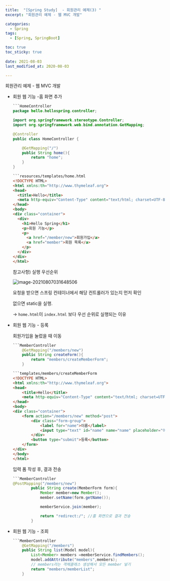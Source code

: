 ```yaml
---
title:  "[Spring Study]  - 회원관리 예제(3) "
excerpt: "회원관리 예제 - 웹 MVC 개발"

categories:
  - Spring
tags:
  - [Spring, SpringBoot]

toc: true
toc_sticky: true
 
date: 2021-08-03
last_modified_at: 2020-08-03

---
```


회원관리 예제 - 웹 MVC 개발

- 회원 웹 기능 -홈 화면 추가

  ~~~java
  ```HomeController
  package hello.hellospring.controller;
  
  import org.springframework.stereotype.Controller;
  import org.springframework.web.bind.annotation.GetMapping;
  
  @Controller
  public class HomeController {
  
      @GetMapping("/")
      public String home(){
          return "home";
      }
  }
  ~~~

  ~~~html
  ```resources/templates/home.html
  <!DOCTYPE HTML>
  <html xmlns:th="http://www.thymeleaf.org">
  <head>
    <title>Hello</title>
    <meta http-equiv="Content-Type" content="text/html; charset=UTF-8" />
  </head>
  <body>
  <div class="container">
    <div>
      <h1>Hello Spring</h1>
      <p>회원 기능</p>
      <p>
        <a href="/member/new">회원가입</a>
        <a href="member">회원 목록</a>
      </p>
    </div>
  </div>
  </html>
  ~~~

  참고사항) 실행 우선순위

  ![image-20210807031648506](C:\Users\이솔\AppData\Roaming\Typora\typora-user-images\image-20210807031648506.png)

  요청을 받으면 스프링 컨테이너에서 해당 컨트롤러가 있는지 먼저 확인

  없으면 static을 실행.

  -> `home.html`이 `index.html` 보다 우선 순위로 실행되는 이유

- 회원 웹 기능 - 등록

  회원가입을 눌렀을 때                                                                                                                                                                                                                                                                                                                                                                                                                                                                                                                                  이동

  ~~~java
  ```MemberController
      @GetMapping("/members/new")
      public String createForm(){
          return "members/createMemberForm";
      }
  ~~~

  ~~~html
  ```templates/members/createMemberForm
  <!DOCTYPE HTML>
  <html xmlns:th="http://www.thymeleaf.org">
  <head>
      <title>Hello</title>
      <meta http-equiv="Content-Type" content="text/html; charset=UTF-8" />
  </head>
  <body>
  <div class="container">
      <form action="/members/new" method="post">
          <div class="form-group">
              <label for="name">이름</label>
              <input type="text" id="name" name="name" placeholder="이름을 입력하세요">
          </div>
          <button type="submit">등록</button>
      </form>
  </div>
  </body>
  </html>
  ~~~

  입력 폼 작성 후, 결과 전송                                                                        

  ~~~JAVA
  ```MemberController   
  @PostMapping("/members/new")
          public String create(MemberForm form){
              Member member=new Member();
              member.setName(form.getName());
  
              memberService.join(member);
  
              return "redirect:/"; //홈 화면으로 결과 전송
          }
  ~~~

- 회원 웹 기능 - 조회

  ~~~java
  ```MemberController
      @GetMapping("/members")
      public String list(Model model){
          List<Member> members =memberService.findMembers();
          model.addAttribute("members",members);
          // members라는 객체클래스 생성해서 모든 member 넣기
          return "members/memberList";
      }
  ~~~

  

